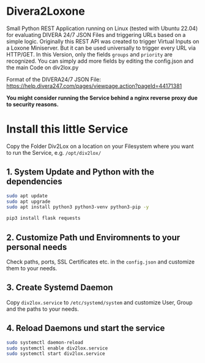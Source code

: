 # Divera2Loxone
Small Python REST Application running on Linux (tested with Ubuntu 22.04) for evaluating DIVERA 24/7 JSON Files and triggering URLs based on a simple logic. Originally this REST API was created to trigger Virtual Inputs on a Loxone Miniserver. But it can be used universally to trigger every URL via HTTP/GET. 
In this Version, only the fields ```groups``` and ```priority``` are recognized. You can simply add more fields by editing the config.json and the main Code on div2lox.py

Format of the DIVERA24/7 JSON File: 
https://help.divera247.com/pages/viewpage.action?pageId=44171381

**You might consider running the Service behind a nginx reverse proxy due to security reasons.** 

# Install this little Service
Copy the Folder Div2Lox on a location on your Filesystem where you want to run the Service, e.g. ```/opt/div2lox/```

## 1. System Update and Python with the dependencies

```bash
sudo apt update
sudo apt upgrade
sudo apt install python3 python3-venv python3-pip -y

pip3 install flask requests
```

## 2. Customize Path und Enviromnents to your personal needs
Check paths, ports, SSL Certificates etc. in the ```config.json``` and customize them to your needs. 

## 3. Create Systemd Daemon
Copy ```div2lox.service``` to ```/etc/systemd/system``` and customize User, Group and the paths to your needs. 

## 4. Reload Daemons und start the service

```bash
sudo systemctl daemon-reload
sudo systemctl enable div2lox.service
sudo systemctl start div2lox.service
```
